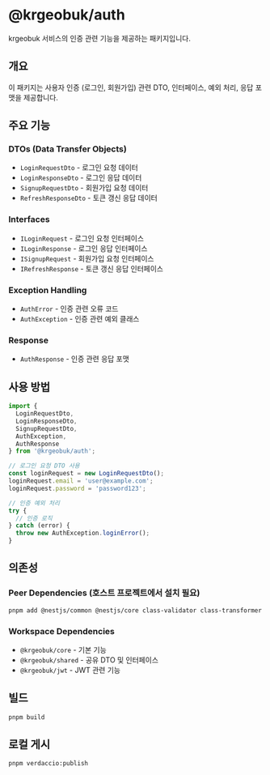 # @krgeobuk/auth

krgeobuk 서비스의 인증 관련 기능을 제공하는 패키지입니다.

## 개요

이 패키지는 사용자 인증 (로그인, 회원가입) 관련 DTO, 인터페이스, 예외 처리, 응답 포맷을 제공합니다.

## 주요 기능

### DTOs (Data Transfer Objects)
- `LoginRequestDto` - 로그인 요청 데이터
- `LoginResponseDto` - 로그인 응답 데이터  
- `SignupRequestDto` - 회원가입 요청 데이터
- `RefreshResponseDto` - 토큰 갱신 응답 데이터

### Interfaces
- `ILoginRequest` - 로그인 요청 인터페이스
- `ILoginResponse` - 로그인 응답 인터페이스
- `ISignupRequest` - 회원가입 요청 인터페이스
- `IRefreshResponse` - 토큰 갱신 응답 인터페이스

### Exception Handling
- `AuthError` - 인증 관련 오류 코드
- `AuthException` - 인증 관련 예외 클래스

### Response
- `AuthResponse` - 인증 관련 응답 포맷

## 사용 방법

```typescript
import { 
  LoginRequestDto, 
  LoginResponseDto,
  SignupRequestDto,
  AuthException,
  AuthResponse 
} from '@krgeobuk/auth';

// 로그인 요청 DTO 사용
const loginRequest = new LoginRequestDto();
loginRequest.email = 'user@example.com';
loginRequest.password = 'password123';

// 인증 예외 처리
try {
  // 인증 로직
} catch (error) {
  throw new AuthException.loginError();
}
```

## 의존성

### Peer Dependencies (호스트 프로젝트에서 설치 필요)
```bash
pnpm add @nestjs/common @nestjs/core class-validator class-transformer typescript
```

### Workspace Dependencies
- `@krgeobuk/core` - 기본 기능
- `@krgeobuk/shared` - 공유 DTO 및 인터페이스
- `@krgeobuk/jwt` - JWT 관련 기능

## 빌드

```bash
pnpm build
```

## 로컬 게시

```bash
pnpm verdaccio:publish
```